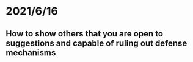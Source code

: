 # 2021/6/16
## How to show others that you are open to suggestions and capable of ruling out defense mechanisms